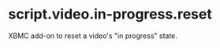 script.video.in-progress.reset
==============================

XBMC add-on to reset a video's "in progress" state.
